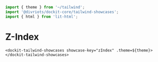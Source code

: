 ```js script
import { theme } from '~/tailwind';
import '@divriots/dockit-core/tailwind-showcases';
import { html } from 'lit-html';
```

# Z-Index

```html:html
<dockit-tailwind-showcases showcase-key="zIndex" .theme=${theme}></dockit-tailwind-showcases>
```
